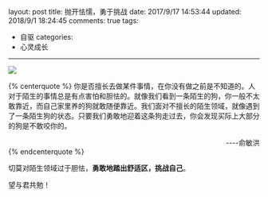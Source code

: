 layout: post
title: 抛开怯懦，勇于挑战
date: 2017/9/17 14:53:44
updated: 2018/9/1 18:24:45
comments: true
tags:
- 自驱
categories:
- 心灵成长

---
<img src="https://eisenhao.coding.net/p/eisenhao/d/eisenhao/git/raw/master/uploads/challenge-yourself.jpg" class="full-image" />

<!-- 标签方式引用，要求版本在0.4.5或以上 -->
{% centerquote %} 你是否擅长去做某件事情，在你没有做之前是不知道的。人对于陌生的事情总是有点害怕和胆怯的。就像我们看到一条陌生的狗，你一般不太敢靠近，而自己家里养的狗就敢随便靠近。我们面对不擅长的陌生领域，就像遇到了一条陌生狗的状态。只要我们勇敢地迎着这条狗走过去，你会发现买际上大部分的狗是不敢咬你的。
<div align = right>----俞敏洪</div>
{% endcenterquote %}

<!-- more -->

切莫对陌生领域过于胆怯，**勇敢地踏出舒适区，挑战自己**。

望与君共勉！

